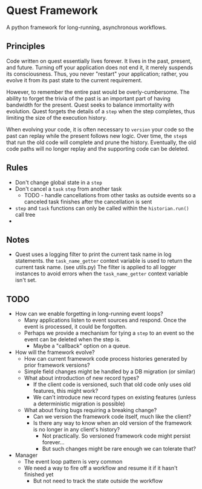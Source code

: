 # Quest Framework

A python framework for long-running, asynchronous workflows.

## Principles

Code written on quest essentially lives forever. It lives in the past, present, and future.
Turning off your application does not end it, it merely suspends its consciousness. 
Thus, you never "restart" your application; 
rather, you evolve it from its past state to the current requirement.

However, to remember the entire past would be overly-cumbersome. 
The ability to forget the trivia of the past is an important part of having bandwidth for the present.
Quest seeks to balance immortality with evolution.
Quest forgets the details of a `step` when the step completes, 
thus limiting the size of the execution history.


When evolving your code, it is often necessary to `version` your code 
so the past can replay while the present follows new logic. 
Over time, the `step`s that run the old code will complete and prune the history. 
Eventually, the old code paths will no longer replay and the supporting code can be deleted.

## Rules

- Don't change global state in a `step`
- Don't cancel a `task` `step` from another task
  - TODO - handle cancellations from other tasks as outside events
    so a canceled task finishes after the cancellation is sent
- `step` and `task` functions can only be called within the `historian.run()` call tree
- 

## Notes

- Quest uses a logging filter to print the current task name in log statements. the `task_name_getter` context variable
  is used to return the current task name. (see utils.py) The filter is applied to all logger instances to avoid errors
  when the `task_name_getter` context variable isn't set.

## TODO
- How can we enable forgetting in long-running event loops?
  - Many applications listen to event sources and respond. Once the event is processed, it could be forgotten.
  - Perhaps we provide a mechanism for tying a `step` to an event so the event can be deleted when the step is.
    - Maybe a "callback" option on a queue. 
- How will the framework evolve?
  - How can current framework code process histories generated by prior framework versions?
  - Simple field changes might be handled by a DB migration (or similar)
  - What about introduction of new record types?
    - If the client code is versioned, such that old code only uses old features, this might work?
    - We can't introduce new record types on existing features (unless a deterministic migration is possible)
  - What about fixing bugs requiring a breaking change?
    - Can we version the framework code itself, much like the client?
    - Is there any way to know when an old version of the framework is no longer in any client's history?
      - Not practically. So versioned framework code might persist forever...
      - But such changes might be rare enough we can tolerate that?
- Manager
  - The event loop pattern is very common
  - We need a way to fire off a workflow and resume it if it hasn't finished yet
    - But not need to track the state outside the workflow